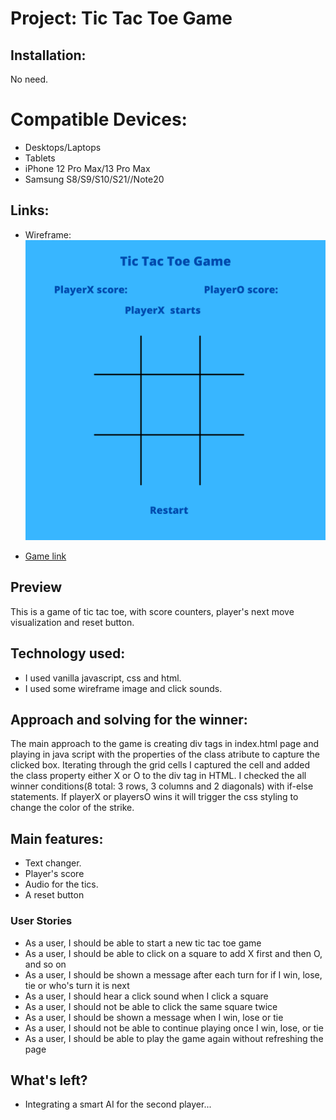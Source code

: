 # Project: Tic Tac Toe Game
## Installation: 
No need.

# Compatible Devices:
- Desktops/Laptops
- Tablets
- iPhone 12 Pro Max/13 Pro Max
- Samsung S8/S9/S10/S21//Note20

## Links:
- Wireframe:
![](images/frame.png)


- [Game link](https://arcebald.github.io/Tic-Tac-Toe/index.html?)


## Preview

This is a game of tic tac toe, with score counters, player's next move visualization and reset button.

## Technology used:

- I used vanilla javascript, css and html.
- I used some wireframe image and click sounds.


## Approach and solving for the winner:
The main approach to the game is creating div tags in index.html page and playing in java script with the properties of the class atribute 
to capture the clicked box. Iterating through the grid cells I captured the cell and added the class property either X or O to the div tag in HTML. I checked the all winner conditions(8 total: 3 rows, 3 columns and 2 diagonals) with if-else statements. If playerX or playersO wins it will trigger the css styling to change the color of the strike.
 
## Main features:
- Text changer.
- Player's score
- Audio for the tics.
- A reset button
### User Stories

- As a user, I should be able to start a new tic tac toe game
- As a user, I should be able to click on a square to add X first and then O, and so on
- As a user, I should be shown a message after each turn for if I win, lose, tie or who's turn it is next
- As a user, I should hear a click sound when I click a square
- As a user, I should not be able to click the same square twice
- As a user, I should be shown a message when I win, lose or tie
- As a user, I should not be able to continue playing once I win, lose, or tie
- As a user, I should be able to play the game again without refreshing the page

## What's left?
- Integrating a smart AI for the second player...

